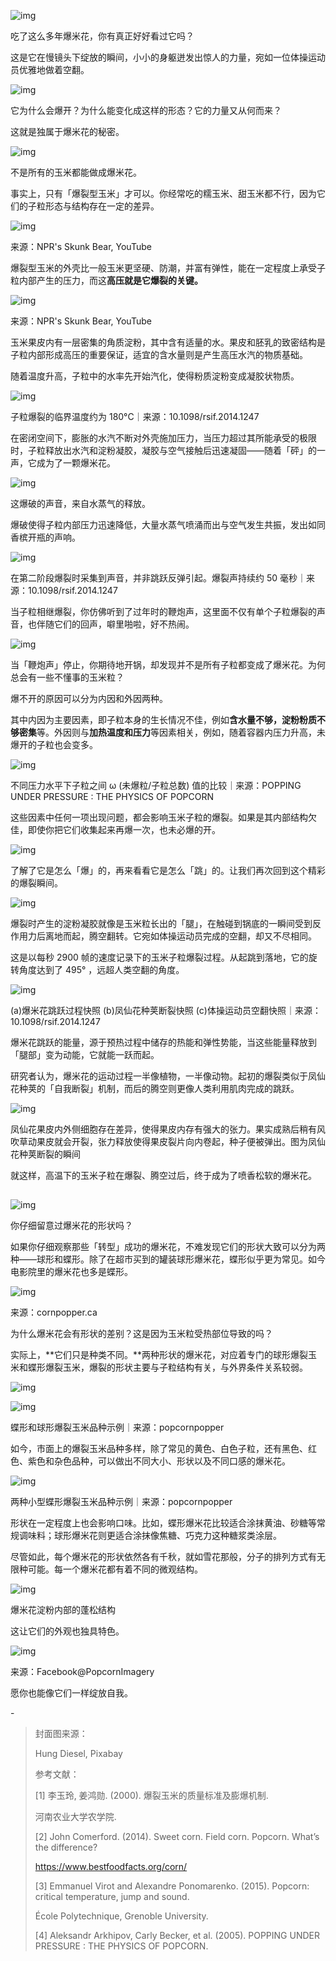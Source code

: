 ![img](https://mmbiz.qpic.cn/mmbiz_png/SlOqFKqEO4FQ4zZSh8u5sAmffyeiayibon24UZ3Uw2ibsicK6Iia8Mo7yY6uyKv2F6Ktk7PVgYPPSsiacoCD76Tia7jnQ/640?wx_fmt=png)



吃了这么多年爆米花，你有真正好好看过它吗？



这是它在慢镜头下绽放的瞬间，小小的身躯迸发出惊人的力量，宛如一位体操运动员优雅地做着空翻。



![img](https://mmbiz.qpic.cn/mmbiz_gif/SlOqFKqEO4FQ4zZSh8u5sAmffyeiayibon0WickM1bYfGO8OsLgVZWRKXghfjCVDjl5PFKjUu6BmEEDYc7iaX12YoQ/640?wx_fmt=gif)



它为什么会爆开？为什么能变化成这样的形态？它的力量又从何而来？



这就是独属于爆米花的秘密。



![img](https://mmbiz.qpic.cn/mmbiz_png/SlOqFKqEO4FQ4zZSh8u5sAmffyeiayibonyAd6eXiaz6VOmqs6L5HPq8MGmeQUuRWSicjCwWkibQFOaJy8fia2fuOzww/640?wx_fmt=png)



不是所有的玉米都能做成爆米花。



事实上，只有「爆裂型玉米」才可以。你经常吃的糯玉米、甜玉米都不行，因为它们的子粒形态与结构存在一定的差异。



![img](https://mmbiz.qpic.cn/mmbiz_png/SlOqFKqEO4FQ4zZSh8u5sAmffyeiayibon71C1wicKFic8y8KNerWlNIrYXLlZoLfFS2Z1Zz0W9EzvK9nBYznJljicA/640?wx_fmt=png)

来源：NPR's Skunk Bear, YouTube



爆裂型玉米的外壳比一般玉米更坚硬、防潮，并富有弹性，能在一定程度上承受子粒内部产生的压力，而这**高压就是它爆裂的关键。**



![img](https://mmbiz.qpic.cn/mmbiz_png/SlOqFKqEO4FQ4zZSh8u5sAmffyeiayiboniaboibZiaicVQ4Ow1TgNiacxgK15bBA1h81Bhuvp97bqJqO8BoWssh6v27w/640?wx_fmt=png)

来源：NPR's Skunk Bear, YouTube



玉米果皮内有一层密集的角质淀粉，其中含有适量的水。果皮和胚乳的致密结构是子粒内部形成高压的重要保证，适宜的含水量则是产生高压水汽的物质基础。



随着温度升高，子粒中的水率先开始汽化，使得粉质淀粉变成凝胶状物质。



![img](https://mmbiz.qpic.cn/mmbiz_png/SlOqFKqEO4FQ4zZSh8u5sAmffyeiayibonJ7GFv1crohnz0dt7ibYDdcTxpVEEv2MJVzuLfJZLwnmTlb43MuVqpicw/640?wx_fmt=png)

子粒爆裂的临界温度约为 180°C｜来源：10.1098/rsif.2014.1247



在密闭空间下，膨胀的水汽不断对外壳施加压力，当压力超过其所能承受的极限时，子粒释放出水汽和淀粉凝胶，凝胶与空气接触后迅速凝固——随着「砰」的一声，它成为了一颗爆米花。



![img](https://mmbiz.qpic.cn/mmbiz_gif/SlOqFKqEO4FQ4zZSh8u5sAmffyeiayibonBueBJ6peX1NFtwHo2iapmQVDMa51EuRia8CicqMphqFPGd3Q2ogwLYcuw/640?wx_fmt=gif)



这爆破的声音，来自水蒸气的释放。



爆破使得子粒内部压力迅速降低，大量水蒸气喷涌而出与空气发生共振，发出如同香槟开瓶的声响。



![img](https://mmbiz.qpic.cn/mmbiz_png/SlOqFKqEO4FQ4zZSh8u5sAmffyeiayibonjxmDLHekzMs7beXS0xtaX19VOdS1JRX6mEiaOJMCLG6WX1jhhv7ACibw/640?wx_fmt=png)

在第二阶段爆裂时采集到声音，并非跳跃反弹引起。爆裂声持续约 50 毫秒｜来源：10.1098/rsif.2014.1247



当子粒相继爆裂，你仿佛听到了过年时的鞭炮声，这里面不仅有单个子粒爆裂的声音，也伴随它们的回声，噼里啪啦，好不热闹。



![img](https://mmbiz.qpic.cn/mmbiz_gif/SlOqFKqEO4FQ4zZSh8u5sAmffyeiayibonahkW5mZ1lkq5iaxArfbTRSfpwbqgI9dcl8RWc1n3W86QKtb5Rb7HflA/640?wx_fmt=gif)





当「鞭炮声」停止，你期待地开锅，却发现并不是所有子粒都变成了爆米花。为何总会有一些不懂事的玉米粒？



爆不开的原因可以分为内因和外因两种。



其中内因为主要因素，即子粒本身的生长情况不佳，例如**含水量不够，淀粉粉质不够密集**等。外因则与**加热温度和压力**等因素相关，例如，随着容器内压力升高，未爆开的子粒也会变多。



![img](https://mmbiz.qpic.cn/mmbiz_png/SlOqFKqEO4FQ4zZSh8u5sAmffyeiayibonVH3xxDP1ePvFJyOibt6H8SD0WyXC2IyGtDZu9NhiaHtAC5hzELO4reibA/640?wx_fmt=png)

不同压力水平下子粒之间 ω (未爆粒/子粒总数) 值的比较｜来源：POPPING UNDER PRESSURE : THE PHYSICS OF POPCORN



这些因素中任何一项出现问题，都会影响玉米子粒的爆裂。如果是其内部结构欠佳，即使你把它们收集起来再爆一次，也未必爆的开。



![img](https://mmbiz.qpic.cn/mmbiz_png/SlOqFKqEO4FQ4zZSh8u5sAmffyeiayibonnTFnsrgevwPgKPzD4tgupTrCAO78DIDL0RrxSuwiaicSicegktpib0ALFQ/640?wx_fmt=png)



了解了它是怎么「爆」的，再来看看它是怎么「跳」的。让我们再次回到这个精彩的爆裂瞬间。



![img](https://mmbiz.qpic.cn/mmbiz_gif/SlOqFKqEO4FQ4zZSh8u5sAmffyeiayibonOcynUHia16Y3U2AHx7szcVKMV8dHL7gbfNy9icXlVXANJCb5W3t3Lp9w/640?wx_fmt=gif)



爆裂时产生的淀粉凝胶就像是玉米粒长出的「腿」，在触碰到锅底的一瞬间受到反作用力后离地而起，腾空翻转。它宛如体操运动员完成的空翻，却又不尽相同。



这是以每秒 2900 帧的速度记录下的玉米子粒爆裂过程。从起跳到落地，它的旋转角度达到了 495° ，远超人类空翻的角度。



![img](https://mmbiz.qpic.cn/mmbiz_png/SlOqFKqEO4FQ4zZSh8u5sAmffyeiayibonibP0cg6JGHZsf83qsQbBZhxrqcibnIFrau1RiaSzibNg9VpIjwicYHrOJlQ/640?wx_fmt=png)

(a)爆米花跳跃过程快照 (b)凤仙花种荚断裂快照 (c)体操运动员空翻快照｜来源：10.1098/rsif.2014.1247



爆米花跳跃的能量，源于预热过程中储存的热能和弹性势能，当这些能量释放到「腿部」变为动能，它就能一跃而起。



研究者认为，爆米花的运动过程一半像植物，一半像动物。起初的爆裂类似于凤仙花种荚的「自我断裂」机制，而后的腾空则更像人类利用肌肉完成的跳跃。



![img](https://mmbiz.qpic.cn/mmbiz_gif/SlOqFKqEO4FQ4zZSh8u5sAmffyeiayibonY3ck0LeZjuY6C9gia2alM2G5OGRZ8zPliccHh8e4vnBmkwiaclYl5DTNA/640?wx_fmt=gif)

凤仙花果皮内外侧细胞存在差异，使得果皮内存有强大的张力。果实成熟后稍有风吹草动果皮就会开裂，张力释放使得果皮裂片向内卷起，种子便被弹出。图为凤仙花种荚断裂的瞬间



就这样，高温下的玉米子粒在爆裂、腾空过后，终于成为了喷香松软的爆米花。



## 

![img](https://mmbiz.qpic.cn/mmbiz_png/SlOqFKqEO4FQ4zZSh8u5sAmffyeiayibonjmokpcO1MgFX2FPSNofDNdFXmvJ6CLwCAtibQhdNZUicI03hxHRk90rw/640?wx_fmt=png)



你仔细留意过爆米花的形状吗？



如果你仔细观察那些「转型」成功的爆米花，不难发现它们的形状大致可以分为两种——球形和蝶形。除了在超市买到的罐装球形爆米花，蝶形似乎更为常见。如今电影院里的爆米花也多是蝶形。



![img](https://mmbiz.qpic.cn/mmbiz_png/SlOqFKqEO4FQ4zZSh8u5sAmffyeiayibonzDhUk6FfvK6MWibdt82FBfjkekwicdp6ncXwFy1rGj7Cu8uJj7DQicxMw/640?wx_fmt=png)

来源：cornpopper.ca



为什么爆米花会有形状的差别？这是因为玉米粒受热部位导致的吗？



实际上，**它们只是种类不同。**两种形状的爆米花，对应着专门的球形爆裂玉米和蝶形爆裂玉米，爆裂的形状主要与子粒结构有关，与外界条件关系较弱。



![img](https://mmbiz.qpic.cn/mmbiz_png/SlOqFKqEO4FQ4zZSh8u5sAmffyeiayibonky3nf9poXzsvXXza3RQju8viajXVk9Vt7aTT9JtsAJChAicj05fxGUzA/640?wx_fmt=png)

![img](https://mmbiz.qpic.cn/mmbiz_png/SlOqFKqEO4FQ4zZSh8u5sAmffyeiayibonxoibzvDicuibLSMicS2icoyZ9rjia3qOnmo6KXibu3iax2AYt1ssnpiacPzdOew/640?wx_fmt=png)

蝶形和球形爆裂玉米品种示例｜来源：popcornpopper



如今，市面上的爆裂玉米品种多样，除了常见的黄色、白色子粒，还有黑色、红色、紫色和杂色品种，可以做出不同大小、形状以及不同口感的爆米花。



![img](https://mmbiz.qpic.cn/mmbiz_png/SlOqFKqEO4FQ4zZSh8u5sAmffyeiayibonggOiaHJmsAUYgG9ezQul9zUUTlH3jpHK9HIvYVMZ0ffvs4Ib951jBAg/640?wx_fmt=png)

两种小型蝶形爆裂玉米品种示例｜来源：popcornpopper



形状在一定程度上也会影响口味。比如，蝶形爆米花比较适合涂抹黄油、砂糖等常规调味料；球形爆米花则更适合涂抹像焦糖、巧克力这种糖浆类涂层。



尽管如此，每个爆米花的形状依然各有千秋，就如雪花那般，分子的排列方式有无限种可能。每一个爆米花都有着不同的微观结构。



![img](https://mmbiz.qpic.cn/mmbiz_gif/SlOqFKqEO4FQ4zZSh8u5sAmffyeiayibon4zWsHvbZw3hHwREKkJo6hz9LQOtxMOJhnso2xrFTQiaUjgyWnNsVVFw/640?wx_fmt=gif)

爆米花淀粉内部的蓬松结构



这让它们的外观也独具特色。



![img](https://mmbiz.qpic.cn/mmbiz_png/SlOqFKqEO4FQ4zZSh8u5sAmffyeiayibonmIUA42p9iaGGv6CXVhCt0LIqMkRfUCKzGeA5dfbg4qBo78lSZhNsXng/640?wx_fmt=png)

来源：Facebook@PopcornImagery



愿你也能像它们一样绽放自我。



\-

> 封面图来源：
>
> 
>
> Hung Diesel, Pixabay
>
> 
>
> 参考文献：
>
> 
>
> [1] 李玉玲, 姜鸿勋. (2000). 爆裂玉米的质量标准及膨爆机制.
>
> 
>
> 河南农业大学农学院.
>
> 
>
> [2] John Comerford. (2014). Sweet corn. Field corn. Popcorn. What’s the difference?
>
> https://www.bestfoodfacts.org/corn/
>
> 
>
> [3] Emmanuel Virot and Alexandre Ponomarenko. (2015). Popcorn: critical temperature, jump and sound.
>
> 
>
> École Polytechnique, Grenoble University.
>
> 
>
> [4] Aleksandr Arkhipov, Carly Becker, et al. (2005). POPPING UNDER PRESSURE : THE PHYSICS OF POPCORN.